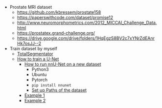 - Prostate MRI dataset
	- https://github.com/kbressem/prostate158
	- https://paperswithcode.com/dataset/promise12
	- http://www.neuromorphometrics.com/2012_MICCAI_Challenge_Data.html
	- https://prostatex.grand-challenge.org/
	- https://drive.google.com/drive/folders/1HqEgzS8BV2c7xYNrZdEAnrHk7osJJ--2
- Train dataset by myself
	- [TotalSegmentator](https://github.com/wasserth/TotalSegmentator)
	- [How to train a U-Net](https://github.com/MIC-DKFZ/nnUNet)
		- [How to run nnU-Net on a new dataset](https://github.com/MIC-DKFZ/nnUNet#how-to-run-nnu-net-on-a-new-dataset)
			- Python3
			- Ubuntu
			- Pytorch
			- `pip install nnunet`
			- [Set up Paths of the dataset](https://github.com/MIC-DKFZ/nnUNet/blob/master/documentation/setting_up_paths.md)
		- [Example 1](https://github.com/MIC-DKFZ/nnUNet/blob/master/documentation/inference_example_Prostate.md)
		- [Example 2](https://github.com/MIC-DKFZ/nnUNet/blob/master/documentation/training_example_Hippocampus.md)